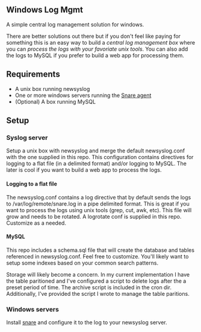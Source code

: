 Windows Log Mgmt
----------------

A simple central log management solution for windows.

There are better solutions out there but if you don't
feel like paying for something this is an easy way to
build a *central log management box* where you can *process
the logs with your favoriate unix tools*. You can also add
the logs to MySQL if you prefer to build a web app for 
processing them.

## Requirements

* A unix box running newsyslog
* One or more windows servers running the [Snare agent](https://www.intersectalliance.com/our-product/snare-agent/operating-system-agents/snare-agent-for-windows/)
* (Optional) A box running MySQL

## Setup

### Syslog server

Setup a unix box with newsyslog and merge the default newsyslog.conf
with the one supplied in this repo. This configuration contains directives
for logging to a flat file (in a delimited format) and/or logging to MySQL.
The later is cool if you want to build a web app to process the logs.

#### Logging to a flat file

The newsyslog.conf contains a log directive that by default sends the logs
to /var/log/remote/snare.log in a pipe delimited format. This is great if you
want to process the logs using unix tools (grep, cut, awk, etc). This file
will grow and needs to be rotated. A logrotate conf is supplied in this repo.
Customize as a needed.

#### MySQL

This repo includes a schema.sql file that will create the database and tables
referenced in newsyslog.conf. Feel free to customize. You'll likely want to
setup some indexes based on your common search patterns.

Storage will likely become a concern. In my current implementation I have the
table paritioned and I've configured a script to delete logs after the a preset
period of time. The archive script is included in the cron dir. Additionally,
I've provided the script I wrote to manage the table paritions.

### Windows servers

Install [snare](https://www.intersectalliance.com/our-product/snare-agent/operating-system-agents/snare-agent-for-windows/) and configure it to the log to your newsyslog server.

